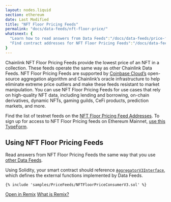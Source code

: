 ```yaml
---
layout: nodes.liquid
section: ethereum
date: Last Modified
title: "NFT Floor Pricing Feeds"
permalink: "docs/data-feeds/nft-floor-price/"
whatsnext: {
  "Learn how to read answers from Data Feeds":"/docs/data-feeds/price-feeds/",
  "Find contract addresses for NFT Floor Pricing Feeds":"/docs/data-feeds/nft-floor-price/addresses/"
}
---
```


Chainlink NFT Floor Pricing Feeds provide the lowest price of an NFT in a collection. These feeds operate the same way as other Chainlink Data Feeds. NFT Floor Pricing Feeds are supported by [Coinbase Cloud’s](https://www.coinbase.com/cloud/) open-source aggregation algorithm and Chainlink’s oracle infrastructure to help eliminate extreme price outliers and make these feeds resistant to market manipulation. You can use NFT Floor Pricing Feeds for use cases that rely on high-quality NFT data, including lending and borrowing, on-chain derivatives, dynamic NFTs, gaming guilds, CeFi products, prediction markets, and more.

Find the list of testnet feeds on the [NFT Floor Pricing Feed Addresses](/docs/data-feeds/nft-floor-price/addresses/). To sign up for access to NFT Floor Pricing feeds on Ethereum Mainnet, [use this TypeForm](https://chainlinkcommunity.typeform.com/nft-price-feeds).

## Using NFT Floor Pricing Feeds

Read answers from NFT Floor Pricing Feeds the same way that you use [other Data Feeds](/docs/data-feeds/price-feeds/).

Using Solidity, your smart contract should reference [`AggregatorV3Interface`](https://github.com/smartcontractkit/chainlink/blob/master/contracts/src/v0.8/interfaces/AggregatorV3Interface.sol), which defines the external functions implemented by Data Feeds.

```solidity Goerli
{% include 'samples/PriceFeeds/NFTFloorPriceConsumerV3.sol' %}
```

<div class="remix-callout">
      <a href="https://remix.ethereum.org/#url=https://docs.chain.link/samples/PriceFeeds/NFTFloorPriceConsumerV3.sol" target="_blank" >Open in Remix</a>
      <a href="/docs/conceptual-overview/#what-is-remix">What is Remix?</a>
</div>